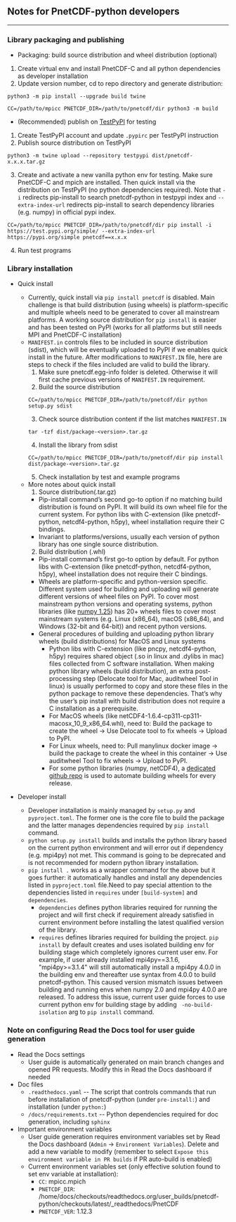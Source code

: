 ## Notes for PnetCDF-python developers
---
### Library packaging and publishing
 * Packaging: build source distribution and wheel distribution (optional)
  1. Create virtual env and install PnetCDF-C and all python dependencies as developer installation
  2. Update version number, cd to repo directory and generate distribution:
  ```
  python3 -m pip install --upgrade build twine
  ```
  ```
  CC=/path/to/mpicc PNETCDF_DIR=/path/to/pnetcdf/dir python3 -m build
  ```
 * (Recommended) publish on [TestPyPI](https://packaging.python.org/en/latest/guides/using-testpypi/) for testing
 1. Create TestPyPI account and update `.pypirc` per TestPyPI instruction
 2. Publish source distribution on TestPyPI
 ```
 python3 -m twine upload --repository testpypi dist/pnetcdf-x.x.x.tar.gz
 ```
 3. Create and activate a new vanilla python env for testing. Make sure PnetCDF-C and mpich are installed. Then quick install via the distribution on TestPyPI (no python dependencies required). Note that `-i` redirects pip-install to search pnetcdf-python in testpypi index and `--extra-index-url` redirects pip-install to search dependency libraries (e.g. numpy) in official pypi index.
 ```
 CC=/path/to/mpicc PNETCDF_DIR=/path/to/pnetcdf/dir pip install -i https://test.pypi.org/simple/ --extra-index-url https://pypi.org/simple pnetcdf==x.x.x
 ```

 4. Run test programs


### Library installation
 * Quick install
   * Currently, quick install via `pip install pnetcdf` is disabled. Main challenge is that build distribution (using wheels) is platform-specific and multiple wheels need to be generated to cover all mainstream platforms. A working source distribution for `pip install` is easier and has been tested on PyPI (works for all platforms but still needs MPI and PnetCDF-C installation) 
   * `MANIFEST.in` controls files to be included in source distribution (sdist), which will be eventually uploaded to PyPI if we enables quick install in the future. After modifications to `MANIFEST.IN` file, here are steps to check if the files included are valid to build the library.
     1. Make sure pnetcdf.egg-info folder is deleted. Otherwise it will first cache previous versions of `MANIFEST.IN` requirement.
     2. Build the source distribution
     ```
     CC=/path/to/mpicc PNETCDF_DIR=/path/to/pnetcdf/dir python setup.py sdist
     ```
     3. Check source distribution content if the list matches `MANIFEST.IN`
     ```
     tar -tzf dist/package-<version>.tar.gz
     ```
     4. Install the library from sdist
     ```
     CC=/path/to/mpicc PNETCDF_DIR=/path/to/pnetcdf/dir pip install dist/package-<version>.tar.gz
     ```
     5. Check installation by test and example programs
   * More notes about quick install
     1. Source distribution(.tar.gz)
       * Pip-install command’s second go-to option if no matching build distribution is found on PyPI. It will build its own wheel file for the current system. For python libs with C-extension (like pnetcdf-python, netcdf4-python, h5py), wheel installation require their C bindings.
       * Invariant to platforms/versions, usually each version of python library has one single source distribution.
     2. Build distribution (.whl)
       * Pip-install command’s first go-to option by default. For python libs with C-extension (like pnetcdf-python, netcdf4-python, h5py), wheel installation does not require their C bindings. 
       * Wheels are platform-specific and python-version specific. Different system used for building and uploading will generate different versions of wheel files on PyPI. To cover most mainstream python versions and operating systems, python libraries (like [numpy 1.25](https://pypi.org/project/numpy/#files)) has 20+ wheels files to cover most mainstream systems (e.g. Linux (x86_64), macOS (x86_64), and Windows (32-bit and 64-bit)) and recent python versions.
       * General procedures of  building and uploading python library wheels (build distributions) for MacOS and Linux systems
         * Python libs with C-extension (like pncpy, netcdf4-python, h5py) requires shared object (.so in linux and .dylibs in mac) files collected from C software installation. When making python library wheels (build distribution), an extra post-processing step (Delocate tool for Mac, auditwheel Tool in linux) is usually performed to copy and store these files in the python package to remove these dependencies. That’s why the user’s pip install with build distribution does not require a C installation as a prerequisite.
         * For MacOS wheels (like netCDF4-1.6.4-cp311-cp311-macosx_10_9_x86_64.whl), need to: Build the package to create the wheel -> Use Delocate tool to fix wheels -> Upload to PyPI.
         * For Linux wheels, need to: Pull manylinux docker image -> build the package to create the wheel in this container -> Use auditwheel Tool to fix wheels -> Upload to PyPI.
         * For some python libraries (numpy, netCDF4), a [dedicated github repo](https://github.com/MacPython/netcdf4-python-wheels) is used to automate building wheels for every release.


  * Developer install
    * Developer installation is mainly managed by `setup.py` and `pyproject.toml`. The former one is the core file to build the package and the latter manages dependencies required by `pip install` command.
    * `python setup.py install` builds and installs the python library based on the current python environment and will error out if dependency (e.g. mpi4py) not met. This command is going to be deprecated and is not recommended for modern python library installation.
    * `pip install .` works as a wrapper command for the above but it goes further: it automatically handles and install any dependencies listed in `pyproject.toml` file.Need to pay special attention to the dependencies listed in `requires` under `[build-system]` and `dependencies`. 
      * `dependencies` defines python libraries required for running the project and will first check if requirement already satisfied in current environment before installing the latest qualified version of the library.
      * `requires` defines libraries required for building the project. `pip install` by default creates and uses isolated building env for building stage which completely ignores current user env. For example, if user already installed mpi4py==3.1.6, "mpi4py>=3.1.4" will still automatically install a mpi4py 4.0.0 in the building env and thereafter use syntax from 4.0.0 to build pnetcdf-python. This caused version mismatch issues between building and running envs when numpy 2.0 and mpi4py 4.0.0 are released. To address this issue, current user guide forces to use current python env for building stage by adding ` -no-build-isolation` arg to `pip install` command.


### Note on configuring Read the Docs tool for user guide generation
 * Read the Docs settings
   * User guide is automatically generated on main branch changes and opened PR requests. Modify this in Read the Docs dashboard if needed
 * Doc files
   * `.readthedocs.yaml` -- The script that controls commands that run before installation of pnetcdf-python (under `pre-install:`) and installation (under `python:`)
   * `/docs/requirements.txt` -- Python dependencies required for doc generation, including `sphinx`
 * Important environment variables
   * User guide generation requires environment variables set by Read the Docs dashboard (`Admin` -> `Environment Variables`). Delete and add a new variable to modify (remember to select `Expose this environment variable in PR builds` if PR auto-build is enabled)
   * Current environment variables set (only effective solution found to set env variable at installation):
     * `CC`: mpicc.mpich
     * `PNETCDF_DIR`: /home/docs/checkouts/readthedocs.org/user_builds/pnetcdf-python/checkouts/latest/_readthedocs/PnetCDF
     * `PNETCDF_VER`: 1.12.3